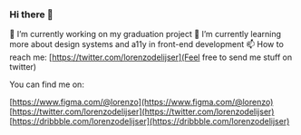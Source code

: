 ### Hi there 👋

🔭 I’m currently working on my graduation project
🌱 I’m currently learning more about design systems and a11y in front-end development
📫 How to reach me: [https://twitter.com/lorenzodelijser](Feel free to send me stuff on twitter)

You can find me on:

[https://www.figma.com/@lorenzo](https://www.figma.com/@lorenzo)
[https://twitter.com/lorenzodelijser](https://twitter.com/lorenzodelijser)
[https://dribbble.com/lorenzodelijser](https://dribbble.com/lorenzodelijser)
